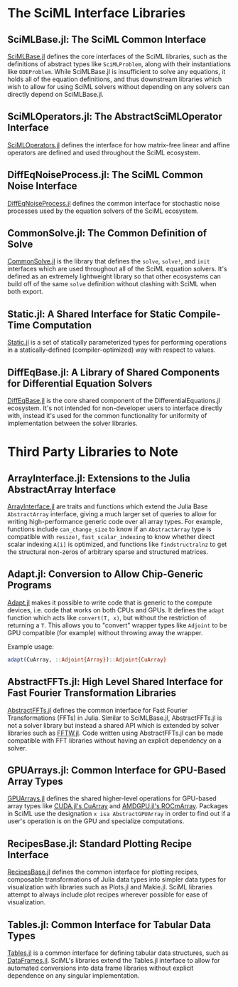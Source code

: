 # The SciML Interface Libraries

## SciMLBase.jl: The SciML Common Interface

[SciMLBase.jl](https://github.com/SciML/SciMLBase.jl) defines the core interfaces
of the SciML libraries, such as the definitions of abstract types like `SciMLProblem`,
along with their instantiations like `ODEProblem`. While SciMLBase.jl is insufficient
to solve any equations, it holds all of the equation definitions, and thus downstream
libraries which wish to allow for using SciML solvers without depending on any solvers
can directly depend on SciMLBase.jl.

## SciMLOperators.jl: The AbstractSciMLOperator Interface

[SciMLOperators.jl](https://github.com/SciML/SciMLOperators.jl) defines the interface
for how matrix-free linear and affine operators are defined and used throughout the
SciML ecosystem.

## DiffEqNoiseProcess.jl: The SciML Common Noise Interface

[DiffEqNoiseProcess.jl](https://github.com/SciML/DiffEqNoiseProcess.jl) defines the
common interface for stochastic noise processes used by the equation solvers of the
SciML ecosystem.

## CommonSolve.jl: The Common Definition of Solve

[CommonSolve.jl](https://github.com/SciML/CommonSolve.jl) is the library that defines
the `solve`, `solve!`, and `init` interfaces which are used throughout all of the SciML
equation solvers. It's defined as an extremely lightweight library so that other
ecosystems can build off of the same `solve` definition without clashing with SciML
when both export.

## Static.jl: A Shared Interface for Static Compile-Time Computation

[Static.jl](https://github.com/SciML/Static.jl) is a set of statically parameterized types
for performing operations in a statically-defined (compiler-optimized) way with respect
to values.

## DiffEqBase.jl: A Library of Shared Components for Differential Equation Solvers

[DiffEqBase.jl](https://github.com/SciML/DiffEqBase.jl) is the core shared component of the
DifferentialEquations.jl ecosystem. It's not intended for non-developer users to interface
directly with, instead it's used for the common functionality for uniformity of implementation
between the solver libraries.

# Third Party Libraries to Note

## ArrayInterface.jl: Extensions to the Julia AbstractArray Interface

[ArrayInterface.jl](https://github.com/JuliaArrays/ArrayInterface.jl) are traits and functions
which extend the Julia Base `AbstractArray` interface, giving a much larger set of queries
to allow for writing high-performance generic code over all array types. For example, functions
include `can_change_size` to know if an `AbstractArray` type is compatible with `resize!`,
`fast_scalar_indexing` to know whether direct scalar indexing `A[i]` is optimized, and functions
like `findstructralnz` to get the structural non-zeros of arbitrary sparse and structured matrices.

## Adapt.jl: Conversion to Allow Chip-Generic Programs

[Adapt.jl](https://github.com/JuliaGPU/Adapt.jl) makes it possible to write code that is generic
to the compute devices, i.e. code that works on both CPUs and GPUs. It defines the `adapt` function
which acts like `convert(T, x)`, but without the restriction of returning a `T`. This allows you to
"convert" wrapper types like `Adjoint` to be GPU compatible (for example) without throwing away the wrapper.

Example usage:

```julia
adapt(CuArray, ::Adjoint{Array})::Adjoint{CuArray}
```

## AbstractFFTs.jl: High Level Shared Interface for Fast Fourier Transformation Libraries

[AbstractFFTs.jl](https://github.com/JuliaMath/AbstractFFTs.jl) defines the common interface for
Fast Fourier Transformations (FFTs) in Julia. Similar to SciMLBase.jl, AbstractFFTs.jl is not a
solver library but instead a shared API which is extended by solver libraries such as
[FFTW.jl](https://github.com/JuliaMath/FFTW.jl). Code written using AbstractFFTs.jl can be made
compatible with FFT libraries without having an explicit dependency on a solver.

## GPUArrays.jl: Common Interface for GPU-Based Array Types

[GPUArrays.jl](https://github.com/JuliaGPU/GPUArrays.jl) defines the shared higher-level operations
for GPU-based array types like [CUDA.jl's CuArray](https://github.com/JuliaGPU/CUDA.jl) and
[AMDGPU.jl's ROCmArray](https://github.com/JuliaGPU/AMDGPU.jl). Packages in SciML use the designation
`x isa AbstractGPUArray` in order to find out if a user's operation is on the GPU and specialize
computations.

## RecipesBase.jl: Standard Plotting Recipe Interface

[RecipesBase.jl](https://github.com/JuliaPlots/RecipesBase.jl) defines the common interface for
plotting recipes, composable transformations of Julia data types into simpler data types for
visualization with libraries such as Plots.jl and Makie.jl. SciML libraries attempt to always
include plot recipes wherever possible for ease of visualization.

## Tables.jl: Common Interface for Tabular Data Types

[Tables.jl](https://github.com/JuliaData/Tables.jl) is a common interface for defining tabular data
structures, such as [DataFrames.jl](https://github.com/JuliaData/DataFrames.jl). SciML's libraries
extend the Tables.jl interface to allow for automated conversions into data frame libraries without
explicit dependence on any singular implementation.
